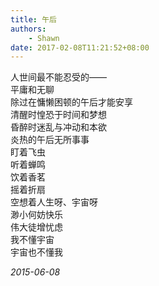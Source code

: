 ```yaml
---
title: 午后
authors:
    - Shawn
date: 2017-02-08T11:21:52+08:00
---
```


人世间最不能忍受的——  
平庸和无聊  
除过在慵懒困顿的午后才能安享  
清醒时惶恐于时间和梦想  
昏醉时迷乱与冲动和本欲  
炎热的午后无所事事  
盯着飞虫  
听着蝉鸣  
饮着香茗  
摇着折扇  
空想着人生呀、宇宙呀  
渺小何妨快乐  
伟大徒增忧虑  
我不懂宇宙  
宇宙也不懂我  

*2015-06-08*